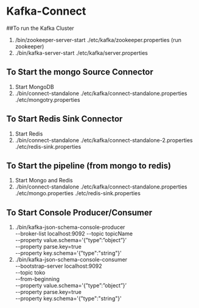 # Kafka-Connect
 ##To run the Kafka Cluster
 1. /bin/zookeeper-server-start ./etc/kafka/zookeeper.properties (run zookeeper)
 2. ./bin/kafka-server-start  ./etc/kafka/server.properties

## To Start the mongo Source Connector
1. Start MongoDB
2. ./bin/connect-standalone ./etc/kafka/connect-standalone.properties ./etc/mongotry.properties

## To Start Redis Sink Connector
1. Start Redis
2. ./bin/connect-standalone ./etc/kafka/connect-standalone-2.properties ./etc/redis-sink.properties

## To Start the pipeline (from mongo to redis)
1.  Start Mongo and Redis
2.  ./bin/connect-standalone ./etc/kafka/connect-standalone.properties ./etc/mongo.properties ./etc/redis-sink.properties

## To Start Console Producer/Consumer
1. ./bin/kafka-json-schema-console-producer \
--broker-list localhost:9092 --topic topicName \
--property value.schema='{"type”:”object”}’ \
--property parse.key=true \
--property key.schema='{"type":"string"}'
2. ./bin/kafka-json-schema-console-consumer \
--bootstrap-server localhost:9092 \
--topic toko \
--from-beginning \
--property value.schema='{"type”:”object”}’ \
--property parse.key=true \
--property key.schema='{"type":"string"}'

